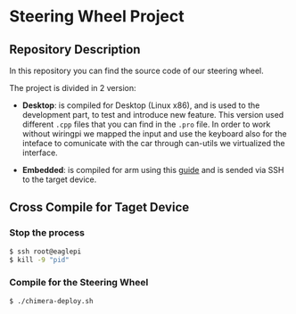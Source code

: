 # Steering Wheel Project 

## Repository Description 

In this repository you can find the source code of our steering wheel.

The project is divided in 2 version: 

* **Desktop**: is compiled for Desktop (Linux x86), and is used to the development part, to test and introduce new feature. This version used different `.cpp` files that you can find in the `.pro` file. In order to work without wiringpi we mapped the input and use the keyboard also for the inteface to comunicate with the car through can-utils we virtualized the interface.

* **Embedded**: is compiled for arm using this [guide](https://eagletrt.github.io/volanteCrosscompilazione.html) and is sended via SSH to the target device. 

## Cross Compile for Taget Device

### Stop the process

```sh
$ ssh root@eaglepi
$ kill -9 "pid"
```

### Compile for the Steering Wheel

```sh
$ ./chimera-deploy.sh
```



